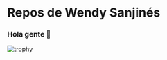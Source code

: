 
### <h1>Repos de Wendy Sanjinés</h1>
### Hola gente 👋

[![trophy](https://github-profile-trophy.vercel.app/?usernamewendysanjinesm)](https://github.com/ryo-ma/github-profile-trophy)
<!--
**wendysanjinesm/wendysanjinesm** is a ✨ _special_ ✨ repository because its `README.md` (this file) appears on your GitHub profile.

Here are some ideas to get you started:

- 🔭 I’m currently working on ...
- 🌱 I’m currently learning ...
- 👯 I’m looking to collaborate on ...
- 🤔 I’m looking for help with ...
- 💬 Ask me about ...
- 📫 How to reach me: ...
- 😄 Pronouns: ...
- ⚡ Fun fact: ...
-->
